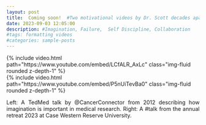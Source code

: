 ```yaml
---
layout: post
title:  Coming soon!  #Two motivational videos by Dr. Scott decades apart 
date: 2023-09-03 12:05:00
description: #Imagination, Failure,  Self Discipline, Collaboration   
#tags: formatting videos
#categories: sample-posts
---
```


<div class="row mt-3">
    <div class="col-sm mt-3 mt-md-0">
        {% include video.html path="https://www.youtube.com/embed/LCfALR_AxLc" class="img-fluid rounded z-depth-1" %}
    </div>
    <div class="col-sm mt-3 mt-md-0">
        {% include video.html path="https://www.youtube.com/embed/P5nUiTevBa0" class="img-fluid rounded z-depth-1" %}
    </div>
</div>
<div class="caption">
    <p align="justify">Left: A TedMed talk by @CancerConnector from 2012 describing how imagination is important in medical research. Right: A #talk from the annual retreat 2023 at Case Western Reserve University.</p>
</div>
